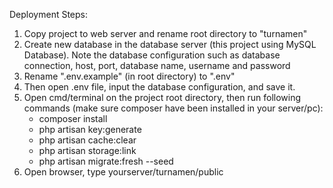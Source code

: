 Deployment Steps:

1. Copy project to web server and rename root directory to "turnamen"
2. Create new database in the database server (this project using MySQL Database). Note the database configuration such as database connection, host, port, database name, username and password
3. Rename ".env.example" (in root directory) to ".env"
4. Then open .env file, input the database configuration, and save it.
5. Open cmd/terminal on the project root directory, then run following commands (make sure composer have been installed in your server/pc):
    - composer install
    - php artisan key:generate
    - php artisan cache:clear
    - php artisan storage:link
    - php artisan migrate:fresh --seed
6. Open browser, type yourserver/turnamen/public